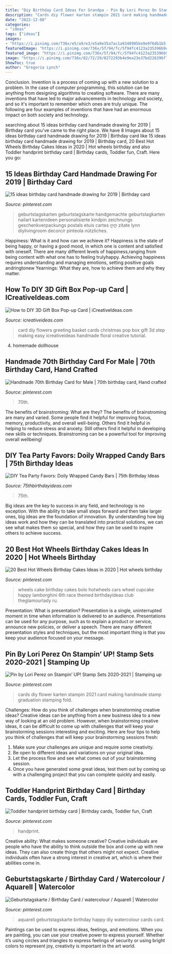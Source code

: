 ```yaml
---
title: "Diy Birthday Card Ideas For Grandpa - Pin By Lori Perez On Stampin’ Up! Stamp Sets 2020-2021"
description: "Cards diy flower karten stampin 2021 card making handmade stamp graduation stamping fold"
date: "2022-12-08"
categories:
- "ideas"
tags: ["ideas"]
images:
- "https://i.pinimg.com/736x/e5/a9/e3/e5a9e35a7ac1a9348905be9e9f6db1b5.jpg"
featuredImage: "https://i.pinimg.com/736x/5f/94/fc/5f94fc4123a235396b9cdddebe404584.jpg"
featured_image: "https://i.pinimg.com/736x/5f/94/fc/5f94fc4123a235396b9cdddebe404584.jpg"
image: "https://i.pinimg.com/736x/82/72/29/8272293b4e9ea23e37bd226396f70ed2.jpg"
ShowToc: true
author: "Gregoria Lynch"
---
```



Conclusion.
Invention is a process of coming up with a new solution to a problem. In the case of computer programming, this solution can be anything from designing algorithms to creating software. There are many inventions that have led to major advancements in technology and society, and so it's important to remember which ones are truly unique. The following are four examples of inventions that have had an enormous impact on both society and technology.

	

		
searching about 15 ideas birthday card handmade drawing for 2019 | Birthday card you've came to the right place. We have 8 Images about 15 ideas birthday card handmade drawing for 2019 | Birthday card like 15 ideas birthday card handmade drawing for 2019 | Birthday card, 20 Best Hot Wheels Birthday Cakes Ideas in 2020 | Hot wheels birthday and also Toddler handprint birthday card | Birthday cards, Toddler fun, Craft. Here you go:
		
    
## 15 Ideas Birthday Card Handmade Drawing For 2019 | Birthday Card

<img loading=lazy src="https://i.pinimg.com/736x/e5/a9/e3/e5a9e35a7ac1a9348905be9e9f6db1b5.jpg" onerror="this.onerror=null;this.src='https://tse2.mm.bing.net/th?id=OIP.wxE6cbKmxKINa6aGwitTXwAAAA&amp;pid=15.1';" alt="15 ideas birthday card handmade drawing for 2019 | Birthday card">

_Source: pinterest.com_

>geburtstagskarten geburtstagskarte handgemachte geburtstagkarten nailart kartenideen personalisierte kindpin zeichnungs geschenkverpackungs postals etuis cartes ღღ zitate lynn diylivingroom decorcir pinteola nützliches. 

	

Happiness: What is it and how can we achieve it?
Happiness is the state of being happy, or having a good mood, in which one is content and satisfied with oneself. There are many different levels of happiness,ranging from being content with what one has to feeling trulyhappy. Achieving happiness requires understanding and managing emotions, setting positive goals andringtonew Yearnings: What they are, how to achieve them and why they matter.

    
## How To DIY 3D Gift Box Pop-up Card | ICreativeIdeas.com

<img loading=lazy src="http://www.icreativeideas.com/wp-content/uploads/2014/03/DIY-Basket-of-Flowers-Greeting-Card.jpg?ed7071" onerror="this.onerror=null;this.src='https://tse3.mm.bing.net/th?id=OIP.U4a6Cc4gweG1YvTc8dcZ3wHaFm&amp;pid=15.1';" alt="How to DIY 3D Gift Box Pop-up Card | iCreativeIdeas.com">

_Source: icreativeideas.com_

>card diy flowers greeting basket cards christmas pop box gift 3d step making easy icreativeideas handmade floral creative tutorial. 

	

4. homemade dollhouse

    
## Handmade 70th Birthday Card For Male | 70th Birthday Card, Hand Crafted

<img loading=lazy src="https://i.pinimg.com/736x/a3/c1/48/a3c1480bf15f7786dcf08e00094b9cce.jpg" onerror="this.onerror=null;this.src='https://tse1.mm.bing.net/th?id=OIP.S0b4vUTi0BHqrZxjKjlMIwHaJ3&amp;pid=15.1';" alt="Handmade 70th Birthday Card for Male | 70th birthday card, Hand crafted">

_Source: pinterest.com_

>70th. 

	

The benefits of brainstroming: What are they?
The benefits of brainstroming are many and varied. Some people find it helpful for improving focus, memory, productivity, and overall well-being. Others find it helpful in helping to reduce stress and anxiety. Still others find it helpful in developing new skills or techniques. Brainstroming can be a powerful tool for improving overall wellbeing!

    
## DIY Tea Party Favors: Doily Wrapped Candy Bars | 75th Birthday Ideas

<img loading=lazy src="https://www.75thbirthdayideas.com/wp-content/uploads/2014/03/db55303306994d9d7708fa8a496d3149.jpg" onerror="this.onerror=null;this.src='https://tse2.mm.bing.net/th?id=OIP.DvP61oKXHx9_WV6bYauY2wHaLH&amp;pid=15.1';" alt="DIY Tea Party Favors: Doily Wrapped Candy Bars | 75th Birthday Ideas">

_Source: 75thbirthdayideas.com_

>75th. 

	

Big ideas are the key to success in any field, and technology is no exception. With the ability to take small steps forward and then take larger ones, big ideas are the foundation of innovation. By understanding how big ideas work and how they can be translated into practical solutions, we can see what makes them so special, and how they can be used to inspire others to achieve success.

    
## 20 Best Hot Wheels Birthday Cakes Ideas In 2020 | Hot Wheels Birthday

<img loading=lazy src="https://i.pinimg.com/736x/5f/94/fc/5f94fc4123a235396b9cdddebe404584.jpg" onerror="this.onerror=null;this.src='https://tse4.mm.bing.net/th?id=OIP.NWCFA7Z6GVU8F5TDnQlavAHaJ7&amp;pid=15.1';" alt="20 Best Hot Wheels Birthday Cakes Ideas in 2020 | Hot wheels birthday">

_Source: pinterest.com_

>wheels cake birthday cakes bolo hotwheels cars wheel cupcake happy lamborghini 6th race themed birthdayideas club theglamourlady ru. 

	

Presentation: What is presentation?
Presentation is a single, uninterrupted moment in time when information is delivered to an audience. Presentations can be used for any purpose, such as to explain a product or service, announce new policies, or deliver a speech. There are many different presentation styles and techniques, but the most important thing is that you keep your audience focused on your message.

    
## Pin By Lori Perez On Stampin’ UP! Stamp Sets 2020-2021 | Stamping Up

<img loading=lazy src="https://i.pinimg.com/736x/82/72/29/8272293b4e9ea23e37bd226396f70ed2.jpg" onerror="this.onerror=null;this.src='https://tse3.mm.bing.net/th?id=OIP.Wk_M8pnRRc__PkVHLMvOjAHaJ3&amp;pid=15.1';" alt="Pin by Lori Perez on Stampin’ UP! Stamp Sets 2020-2021 | Stamping up">

_Source: pinterest.com_

>cards diy flower karten stampin 2021 card making handmade stamp graduation stamping fold. 

	

Challenges: How do you think of challenges when brainstorming creative ideas?
Creative ideas can be anything from a new business idea to a new way of looking at an old problem. However, when brainstorming creative ideas, it can be difficult to come up with challenges that will keep your brainstorming sessions interesting and exciting. Here are four tips to help you think of challenges that will keep your brainstorming sessions fresh: 
1) Make sure your challenges are unique and require some creativity.
2) Be open to different ideas and variations on your original idea.
3) Let the process flow and see what comes out of your brainstorming session.
4) Once you have generated some great ideas, test them out by coming up with a challenging project that you can complete quickly and easily.

    
## Toddler Handprint Birthday Card | Birthday Cards, Toddler Fun, Craft

<img loading=lazy src="https://i.pinimg.com/736x/bc/47/cd/bc47cde3739640455b7449d665e127c8--toddler-fun-birthday-cards.jpg" onerror="this.onerror=null;this.src='https://tse2.mm.bing.net/th?id=OIP.YD8c3qn5VH3yJY6r0iPN9QHaKa&amp;pid=15.1';" alt="Toddler handprint birthday card | Birthday cards, Toddler fun, Craft">

_Source: pinterest.com_

>handprint. 

	

Creative ability: What makes someone creative?
Creative individuals are people who have the ability to think outside the box and come up with new ideas. They can also create things that others might not expect. Creative individuals often have a strong interest in creative art, which is where their abilities come in.

    
## Geburtstagskarte / Birthday Card / Watercolour / Aquarell | Watercolor

<img loading=lazy src="https://i.pinimg.com/736x/93/5d/a4/935da46ca9cef0f951bff940fdd8f92f.jpg" onerror="this.onerror=null;this.src='https://tse3.mm.bing.net/th?id=OIP.6ymB4_7prRPVneVQUKxLkwHaJ4&amp;pid=15.1';" alt="Geburtstagskarte / Birthday Card / watercolour / Aquarell | Watercolor">

_Source: pinterest.com_

>aquarell geburtstagskarte birthday happy diy watercolour cards card. 

	

Paintings can be used to express ideas, feelings, and emotions.
When you are painting, you can use your creative power to express yourself. Whether it’s using circles and triangles to express feelings of security or using bright colors to represent joy, creativity is important in the art world.


